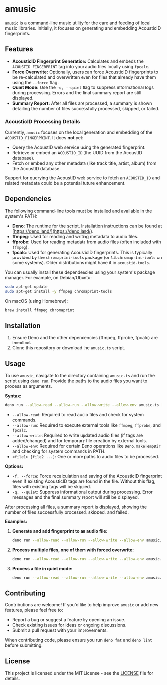 # amusic

`amusic` is a command-line music utility for the care and feeding of local music
libraries. Initially, it focuses on generating and embedding AcousticID
fingerprints.

## Features

- **AcousticID Fingerprint Generation:** Calculates and embeds the
  `ACOUSTID_FINGERPRINT` tag into your audio files locally using `fpcalc`.
- **Force Overwrite:** Optionally, users can force AcousticID fingerprints to be
  re-calculated and overwritten even for files that already have them using the
  `--force` flag.
- **Quiet Mode:** Use the `-q, --quiet` flag to suppress informational logs
  during processing. Errors and the final summary report are still displayed.
- **Summary Report:** After all files are processed, a summary is shown
  detailing the number of files successfully processed, skipped, or failed.

### AcousticID Processing Details

Currently, `amusic` focuses on the local generation and embedding of the
`ACOUSTID_FINGERPRINT`. It does **not** yet:

- Query the AcoustID web service using the generated fingerprint.
- Retrieve or embed an `ACOUSTID_ID` (the UUID from the AcoustID database).
- Fetch or embed any other metadata (like track title, artist, album) from the
  AcoustID database.

Support for querying the AcoustID web service to fetch an `ACOUSTID_ID` and
related metadata could be a potential future enhancement.

## Dependencies

The following command-line tools must be installed and available in the system's
PATH:

- **Deno**: The runtime for the script. Installation instructions can be found
  at [https://deno.land/](https://deno.land/).
- **ffmpeg**: Used for reading and writing metadata to audio files.
- **ffprobe**: Used for reading metadata from audio files (often included with
  `ffmpeg`).
- **fpcalc**: Used for generating AcousticID fingerprints. This is typically
  provided by the `chromaprint-tools` package (or `libchromaprint-tools` on some
  systems). Older distributions might have it in `acoustid-tools`.

You can usually install these dependencies using your system's package manager.
For example, on Debian/Ubuntu:

```bash
sudo apt-get update
sudo apt-get install -y ffmpeg chromaprint-tools
```

On macOS (using Homebrew):

```bash
brew install ffmpeg chromaprint
```

## Installation

1. Ensure Deno and the other dependencies (ffmpeg, ffprobe, fpcalc) are
   installed.
2. Clone this repository or download the `amusic.ts` script.

## Usage

To use `amusic`, navigate to the directory containing `amusic.ts` and run the
script using `deno run`. Provide the paths to the audio files you want to
process as arguments.

**Syntax:**

```bash
deno run --allow-read --allow-run --allow-write --allow-env amusic.ts [options] <file1> [file2 ...]
```

- `--allow-read`: Required to read audio files and check for system commands.
- `--allow-run`: Required to execute external tools like `ffmpeg`, `ffprobe`,
  and `fpcalc`.
- `--allow-write`: Required to write updated audio files (if tags are
  added/changed) and for temporary file creation by external tools.
- `--allow-env`: Required for certain Deno operations like `Deno.makeTempDir`
  and checking for system commands in PATH.
- `<file1> [file2 ...]`: One or more paths to audio files to be processed.

**Options:**

- `-f, --force`: Force recalculation and saving of the AcousticID fingerprint
  even if existing AcousticID tags are found in the file. Without this flag,
  files with existing tags will be skipped.
- `-q, --quiet`: Suppress informational output during processing. Error messages
  and the final summary report will still be displayed.

After processing all files, a summary report is displayed, showing the number of
files successfully processed, skipped, and failed.

**Examples:**

1. **Generate and add fingerprint to an audio file:**

   ```bash
   deno run --allow-read --allow-run --allow-write --allow-env amusic.ts "./path/to/your/music file.mp3"
   ```

2. **Process multiple files, one of them with forced overwrite:**

   ```bash
   deno run --allow-read --allow-run --allow-write --allow-env amusic.ts --force "./path/to/your/music file.flac" "./another/audio.ogg"
   ```

3. **Process a file in quiet mode:**
   ```bash
   deno run --allow-read --allow-run --allow-write --allow-env amusic.ts --quiet "./path/to/quiet_process.mp3"
   ```

## Contributing

Contributions are welcome! If you'd like to help improve `amusic` or add new
features, please feel free to:

- Report a bug or suggest a feature by opening an issue.
- Check existing issues for ideas or ongoing discussions.
- Submit a pull request with your improvements.

When contributing code, please ensure you run `deno fmt` and `deno lint` before
submitting.

## License

This project is licensed under the MIT License - see the [LICENSE](LICENSE) file
for details.

